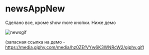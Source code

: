 # newsAppNew

Сделано все, кроме show more кнопки. Ниже демо

![newsgif](https://media.giphy.com/media/hz0ZEfVYw6K3WNRcW2/giphy.gif)


(запасная ссылка на демо - https://media.giphy.com/media/hz0ZEfVYw6K3WNRcW2/giphy.gif)



